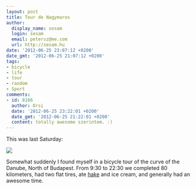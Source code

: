 ```yaml
---
layout: post
title: Tour de Nagymaros
author:
  display_name: sesam
  login: sesam
  email: petersz@me.com
  url: http://sesam.hu
date: '2012-06-25 23:07:12 +0200'
date_gmt: '2012-06-25 21:07:12 +0200'
tags:
- bicycle
- life
- tour
- random
- Sport
comments:
- id: 8166
  author: Orsi
  date: '2012-06-25 23:22:01 +0200'
  date_gmt: '2012-06-25 21:22:01 +0200'
  content: totally awesome szerintem. :)
---
```


This was last Saturday:

[![](http://sesam.hu/wp-content/uploads/2012/06/290002_10150994585254275_1306311144_o-1024x768.jpg)](http://sesam.hu/wp-content/uploads/2012/06/290002_10150994585254275_1306311144_o.jpg)

Somewhat suddenly I found myself in a bicycle tour of the curve of the Danube, North of Budapest. From 9:30 to 22:30 we completed 80 kilometers, had two flat tires, ate [hake](http://en.wikipedia.org/wiki/Merluccius_merluccius) and ice cream, and generally had an awesome time.
